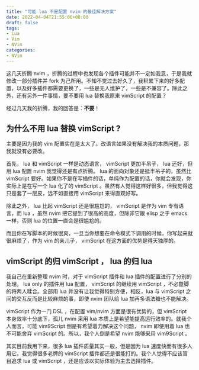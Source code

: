 ```yaml
---
title: "可能 lua 不是配置 nvim 的最佳解决方案"
date: 2022-04-04T21:55:06+08:00
draft: false
tags:
- Lua
- Vim
- NVim
categories:
- NVim
---
```


这几天折腾 nvim ，折腾的过程中也发现各个插件可能并不一定如我意，于是我就修改一部分插件并 fork 为己所用。不知不觉过去好久了，我积累下来的好多配置，以及好多插件都需要更换了，一些是无人维护了，一些是不兼容了。除此之外，还有另外一件事情，要不要用 lua 替换我原来 vimScript 的配置？

经过几天我的折腾，我的回答是：**不要**！

## 为什么不用 lua 替换 vimScript ?

主要是因为我的 vim 配置实在是太大了。改语言如果没有解决我的本质问题，那我就没有必要改。

首先， lua 和 vimScript 一样是动态语言， vimScript 更加半吊子， lua 还好，但用 lua 配置 nvim 我觉得还是有点折腾。 lua 的面向对象还是挺半吊子的，虽然比 vimScript 要好。如果你不是在写插件的话，单纯作为配置的话，你就会发现，你实际上是在写一个 lua 化了的 vimScript 。虽然有人觉得这样好很多，但我觉得这只是套了一层皮，远不如直接用 vimScript 来得直观好写。

除此之外， lua 比起 vimScript 还是很尴尬的， vimScript 是作为 vim 专有语言，而 lua ，虽然 nvim 把它提到了很高的高度，但除非它跟 elisp 之于 emacs 一样，否则 lua 的位置一直会是很尴尬的。

而且你在写脚本的时候很爽，一旦当你想要在命令模式下调用的时候，你写起来就很麻烦了，作为 vim 的亲儿子， vimScript 在这方面的优势是得天独厚的。

## vimScript 的归 vimScript ， lua 的归 lua

我自己在重新整理 nvim 时，对于 vimScript 插件和 lua 插件的配置进行了分别的处理。 lua only 的插件用 lua 配置， vimScript 的继续用 vimScript ，不必蹩脚的将两人糅合。全部用 lua 并没有让我觉得特别方便，相反，lua 与 vimScript 之间的交互反而是比较麻烦的事，即使 nvim 团队给 lua 加再多语法糖也不能解决。

vimScript 作为一门 DSL ，在配置 vim/nvim 方面是很有优势的，但 vimScript 本身效率十分底下，孤儿 nvim 采用 lua 本质上是希望能提高运行效率的。就我个人而言，可能 vim9Script 倒是有希望着力解决这个问题， nvim 即使用着 lua 也不可能舍弃 vimScript 的。所以，我个人倒是希望 nvim 能够采用 vim9Script 。

其实目前我用下来，很多 lua 插件质量其实一般，但是因为 lua 速度快而有很多人用它。我觉得很多老牌的 vimScript 插件都还是很能打的。我个人觉得不应该盲目追求 lua 或 vimScript ，还是应该以实际体验为主去选择插件。
